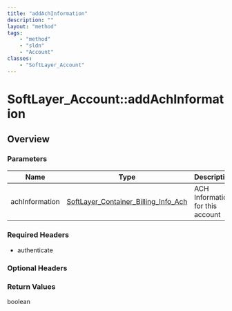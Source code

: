 ```yaml
---
title: "addAchInformation"
description: ""
layout: "method"
tags:
    - "method"
    - "sldn"
    - "Account"
classes:
    - "SoftLayer_Account"
---
```

# SoftLayer_Account::addAchInformation
## Overview 


### Parameters 
|Name | Type | Description |
| --- | --- | --- |
|achInformation| <a href='/reference/datatypes/SoftLayer_Container_Billing_Info_Ach'>SoftLayer_Container_Billing_Info_Ach </a>| ACH Information for this account|


### Required Headers
* authenticate

### Optional Headers

### Return Values
boolean
